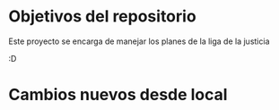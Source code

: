 # Objetivos del repositorio

Este proyecto se encarga de manejar los planes de la liga de la justicia

:D

# Cambios nuevos desde local
